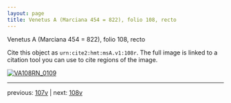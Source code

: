```yaml
---
layout: page
title: Venetus A (Marciana 454 = 822), folio 108, recto
---
```


Venetus A (Marciana 454 = 822), folio 108, recto

Cite this object as `urn:cite2:hmt:msA.v1:108r`.  The full image is linked to a citation tool you can use to cite regions of the image.

[![VA108RN_0109](http://www.homermultitext.org/iipsrv?IIIF=/project/homer/pyramidal/deepzoom/hmt/vaimg/2017a/VA108RN_0109.tif/full/800,/0/default.jpg)](http://www.homermultitext.org/ict2/?urn=urn:cite2:hmt:vaimg.2017a:VA108RN_0109) 

---

previous:  [107v](../107v/) | next: [108v](../108v/)